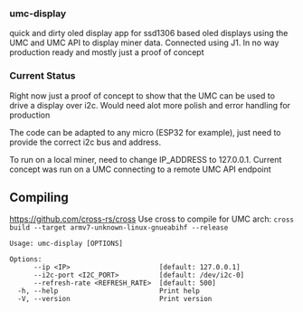 ### umc-display

quick and dirty oled display app for ssd1306 based oled displays using the UMC and UMC API to display miner data. Connected using J1. In no way production ready and mostly just a proof of concept

### Current Status
Right now just a proof of concept to show that the UMC can be used to drive a display over i2c. Would need alot more polish and error handling for production

The code can be adapted to any micro (ESP32 for example), just need to provide the correct i2c bus and address. 

To run on a local miner, need to change IP_ADDRESS to 127.0.0.1. Current concept was run on a UMC connecting to a remote UMC API endpoint

## Compiling
https://github.com/cross-rs/cross
Use cross to compile for UMC arch: 
```cross build --target armv7-unknown-linux-gnueabihf --release```

```
Usage: umc-display [OPTIONS]

Options:
      --ip <IP>                      [default: 127.0.0.1]
      --i2c-port <I2C_PORT>          [default: /dev/i2c-0]
      --refresh-rate <REFRESH_RATE>  [default: 500]
  -h, --help                         Print help
  -V, --version                      Print version

```
